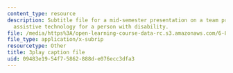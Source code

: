```yaml
---
content_type: resource
description: Subtitle file for a mid-semester presentation on a team project to develop
  assistive technology for a person with disability.
file: /media/https%3A/open-learning-course-data-rc.s3.amazonaws.com/6-811-principles-and-practice-of-assistive-technology-fall-2014/09483e1954f75862888de076ecc3dfa3_EWjWv1YBB7A.vtt
file_type: application/x-subrip
resourcetype: Other
title: 3play caption file
uid: 09483e19-54f7-5862-888d-e076ecc3dfa3
---
```

